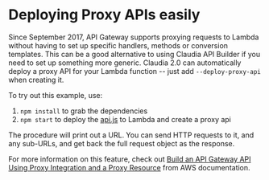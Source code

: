 # Deploying Proxy APIs easily

Since September 2017, API Gateway supports proxying requests to Lambda without having to set up specific handlers, methods or conversion templates. This can be a good alternative to using Claudia API Builder if you need to set up something more generic. Claudia 2.0 can automatically deploy a proxy API for your Lambda function -- just add `--deploy-proxy-api` when creating it.  

To try out this example, use:

1. `npm install` to grab the dependencies
2. `npm start` to deploy the [api.js](api.js) to Lambda and create a proxy api

The procedure will print out a URL. You can send HTTP requests to it, and any sub-URLs, and get back the full request object as the response.

For more information on this feature, check out [Build an API Gateway API Using Proxy Integration and a Proxy Resource](http://docs.aws.amazon.com/apigateway/latest/developerguide/api-gateway-create-api-as-simple-proxy.html ) from AWS documentation.
